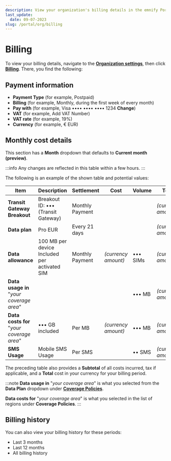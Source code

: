 ```yaml
---
description: View your organization's billing details in the emnify Portal
last_update: 
  date: 09-07-2023
slug: /portal/org/billing
---
```


# Billing

To view your billing details, navigate to the [**Organization settings**](https://portal.emnify.com/organisation-settings/), then click [**Billing**](https://portal.emnify.com/organisation-settings/billing).
There, you find the following:

## Payment information

- **Payment Type** (for example, Postpaid)
- **Billing** (for example, Monthly, during the first week of every month)
- **Pay with** (for example, Visa •••• •••• •••• 1234 **Change**)
- **VAT** (for example, Add VAT Number)
- **VAT rate** (for example, 19%)
- **Currency** (for example, € EUR)

## Monthly cost details

This section has a **Month** dropdown that defaults to **Current month (preview)**.

:::info
Any changes are reflected in this table within a few hours.
:::

The following is an example of the shown table and potential values:

| Item | Description | Settlement | Cost | Volume | Total |
| ---- | ----------- | ---------- | ---- | ------ | ----- |
| **Transit Gateway Breakout** | Breakout ID: ••• (Transit Gateway) | Monthly Payment | | | _(currency amount)_ |
| **Data plan** | Pro EUR | Every 21 days |  | | _(currency amount)_ |
| **Data allowance** | 100 MB per device Included per activated SIM | Monthly Payment | _(currency amount)_ | ••• SIMs | _(currency amount)_ |
| **Data usage in** "_your coverage area_" |  |  |  | ••• MB | _(currency amount)_ |
| **Data costs for** "_your coverage area_"  | ••• GB included | Per MB | _(currency amount)_ | ••• MB | _(currency amount)_ |
| **SMS Usage** | Mobile SMS Usage | Per SMS | | •• SMS | _(currency amount)_ |

The preceding table also provides a **Subtotal** of all costs incurred, tax if applicable, and a **Total** cost in your currency for your billing period.

:::note
**Data usage in** "_your coverage area_" is what you selected from the **Data Plan** dropdown under [**Coverage Policies**](https://portal.emnify.com/device-policies#coverage-policies).

**Data costs for** "_your coverage area_" is what you selected in the list of regions under **Coverage Policies**.
:::

## Billing history

You can also view your billing history for these periods:

- Last 3 months
- Last 12 months
- All billing history
